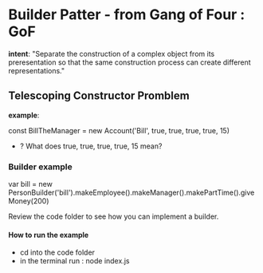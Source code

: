 
# Builder Patter - from Gang of Four : GoF
**intent**: "Separate the construction of a complex object from its preresentation so that the same 
construction process can create different representations."

## Telescoping Constructor Promblem
**example**: 

const BillTheManager = new Account('Bill', true, true, true, true, 15)
- ? What does true, true, true, true, 15 mean?

### Builder example
var bill = new PersonBuilder('bill').makeEmployee().makeManager().makePartTime().giveMoney(200)

Review the code folder to see how you can implement a builder.

#### How to run the example 
- cd into the code folder
- in the terminal run : node index.js